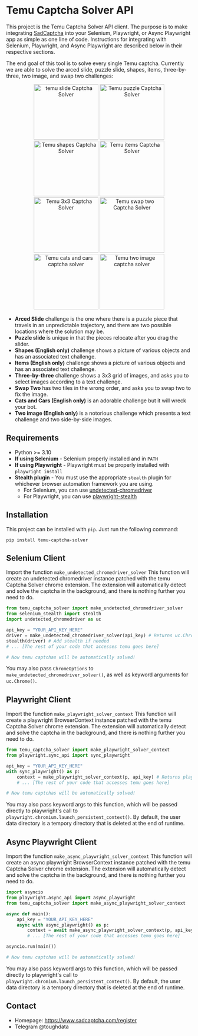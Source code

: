 # Temu Captcha Solver API
This project is the Temu Captcha Solver API client.
The purpose is to make integrating [SadCaptcha](https://www.sadcaptcha.com/register) into your Selenium, Playwright, or Async Playwright app as simple as one line of code.
Instructions for integrating with Selenium, Playwright, and Async Playwright are described below in their respective sections.

The end goal of this tool is to solve every single Temu captcha. 
Currently we are able to solve the arced slide, puzzle slide, shapes, items, three-by-three, two image, and swap two challenges:

<div align="center">
    <img src="https://sadcaptcha.b-cdn.net/arced-slide-temu-captcha.png" width="175px" height="150px" alt="temu slide Captcha Solver">
    <img src="https://sadcaptcha.b-cdn.net/temu-puzzle.webp" width="175px" height="150px" alt="Temu puzzle Captcha Solver">
    <img src="https://sadcaptcha.b-cdn.net/temu-shapes.webp" width="175px" height="150px" alt="Temu shapes Captcha Solver">
    <img src="https://sadcaptcha.b-cdn.net/temu-items.png" width="175px" height="150px" alt="Temu items Captcha Solver">
    <img src="https://sadcaptcha.b-cdn.net/temu-three-by-three-captcha.webp" width="175px" height="150px" alt="Temu 3x3 Captcha Solver">
    <img src="https://sadcaptcha.b-cdn.net/14.png" width="175px" height="150px" alt="Temu swap two Captcha Solver">
    <img src="https://sadcaptcha.b-cdn.net/Untitled.png" width="175px" height="150px" alt="Temu cats and cars captcha solver">
    <img src="https://sadcaptcha.b-cdn.net/temu-two-image.webp" width="175px" height="150px" alt="Temu two image captcha solver">
    
</div>

- **Arced Slide** challenge is the one where there is a puzzle piece that travels in an unpredictable trajectory, and there are two possible locations where the solution may be.
- **Puzzle slide** is unique in that the pieces relocate after you drag the slider.
- **Shapes (English only)** challenge shows a picture of various objects and has an associated text challenge.
- **Items (English only)** challenge shows a picture of various objects and has an associated text challenge.
- **Three-by-three** challenge shows a 3x3 grid of images, and asks you to select images according to a text challenge.
- **Swap Two** has two tiles in the wrong order, and asks you to swap two to fix the image.
- **Cats and Cars (English only)** is an adorable challenge but it will wreck your bot.
- **Two image (English only)** is a notorious challenge which presents a text challenge and two side-by-side images.
    
## Requirements
- Python >= 3.10
- **If using Selenium** - Selenium properly installed and in `PATH`
- **If using Playwright** - Playwright must be properly installed with `playwright install`
- **Stealth plugin** - You must use the appropriate `stealth` plugin for whichever browser automation framework you are using.
    - For Selenium, you can use [undetected-chromedriver](https://github.com/ultrafunkamsterdam/undetected-chromedriver)
    - For Playwright, you can use [playwright-stealth](https://pypi.org/project/playwright-stealth/)

## Installation
This project can be installed with `pip`. Just run the following command:
```
pip install temu-captcha-solver
```

## Selenium Client 
Import the function `make_undetected_chromedriver_solver`
This function will create an undetected chromedriver instance patched with the temu Captcha Solver chrome extension.
The extension will automatically detect and solve the captcha in the background, and there is nothing further you need to do.

```py
from temu_captcha_solver import make_undetected_chromedriver_solver
from selenium_stealth import stealth
import undetected_chromedriver as uc

api_key = "YOUR_API_KEY_HERE"
driver = make_undetected_chromedriver_solver(api_key) # Returns uc.Chrome instance
stealth(driver) # Add stealth if needed
# ... [The rest of your code that accesses temu goes here]

# Now temu captchas will be automatically solved!
```
You may also pass `ChromeOptions` to `make_undetected_chromedriver_solver()`, as well as keyword arguments for `uc.Chrome()`.

## Playwright Client
Import the function `make_playwright_solver_context`
This function will create a playwright BrowserContext instance patched with the temu Captcha Solver chrome extension.
The extension will automatically detect and solve the captcha in the background, and there is nothing further you need to do.

```py
from temu_captcha_solver import make_playwright_solver_context
from playwright.sync_api import sync_playwright

api_key = "YOUR_API_KEY_HERE"
with sync_playwright() as p:
    context = make_playwright_solver_context(p, api_key) # Returns playwright BrowserContext instance
    # ... [The rest of your code that accesses temu goes here]

# Now temu captchas will be automatically solved!
```
You may also pass keyword args to this function, which will be passed directly to playwright's call to `playwright.chromium.launch_persistent_context()`.
By default, the user data directory is a tempory directory that is deleted at the end of runtime.

## Async Playwright Client
Import the function `make_async_playwright_solver_context`
This function will create an async playwright BrowserContext instance patched with the temu Captcha Solver chrome extension.
The extension will automatically detect and solve the captcha in the background, and there is nothing further you need to do.

```py
import asyncio
from playwright.async_api import async_playwright
from temu_captcha_solver import make_async_playwright_solver_context

async def main():
    api_key = "YOUR_API_KEY_HERE"
    async with async_playwright() as p:
        context = await make_async_playwright_solver_context(p, api_key) # Returns playwright BrowserContext instance
        # ... [The rest of your code that accesses temu goes here]

asyncio.run(main())

# Now temu captchas will be automatically solved!
```
You may also pass keyword args to this function, which will be passed directly to playwright's call to `playwright.chromium.launch_persistent_context()`.
By default, the user data directory is a tempory directory that is deleted at the end of runtime.

## Contact
- Homepage: https://www.sadcaptcha.com/register
- Telegram @toughdata
